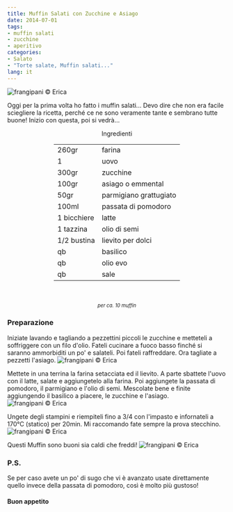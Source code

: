 ```yaml
---
title: Muffin Salati con Zucchine e Asiago
date: 2014-07-01
tags:
- muffin salati
- zucchine
- aperitivo
categories:
- Salato
- "Torte salate, Muffin salati..."
lang: it
---
```

![](header.jpg "frangipani © Erica")

Oggi per la prima volta ho fatto i muffin salati... Devo dire che non era facile sciegliere la ricetta, perché ce ne sono veramente tante e sembrano tutte buone! Inizio con questa, poi si vedrà...


<div id="wrapper" style="text-align: center">
  <div id="yourdiv" style="display: inline-block;">
    <div class="ingredients">
      <div class="ingredients-title">Ingredienti</div>
      <table>
        <tbody>
          <tr>
            <td>260gr</td>
            <td>farina</td>
          </tr>
          <tr>
            <td>1</td>
            <td>uovo</td>
          </tr>
          <tr>
            <td>300gr</td>
            <td>zucchine</td>
          </tr>
          <tr>
            <td>100gr</td>
            <td>asiago o emmental</td>
          </tr>
          <tr>
            <td>50gr</td>
            <td>parmigiano grattugiato</td>
          </tr>
          <tr>
            <td>100ml</td>
            <td>passata di pomodoro</td>
          </tr>
          <tr>
            <td>1 bicchiere</td>
            <td>latte</td>
          </tr>
          <tr>
            <td>1 tazzina</td>
            <td>olio di semi</td>
          </tr>
          <tr>
            <td>1/2 bustina</td>
            <td>lievito per dolci</td>
          </tr>
          <tr>
            <td>qb</td>
            <td>basilico</td>
          </tr>
          <tr>
            <td>qb</td>
            <td>olio evo</td>
          </tr>
          <tr> 
            <td>qb</td>
            <td>sale</td>
          </tr>
        </tbody>
      </table>
      <br></br>
      <i class="pull-right" style="font-size: 80%;">per ca. 10 muffin</i>
    </div>
  </div>
</div>


<h3>
  <font color="grey">
    <i class="fa fa-cogs"></i>
  </font> Preparazione
</h3>

Iniziate lavando e tagliando a pezzettini piccoli le zucchine e metteteli a soffriggere con un filo d'olio. Fateli cucinare a fuoco basso finché si saranno ammorbiditi un po' e salateli. Poi fateli raffreddare. Ora tagliate a pezzetti l'asiago.
![](ingredienti.jpg "frangipani © Erica")

Mettete in una terrina la farina setacciata ed il lievito. A parte sbattete l'uovo con il latte, salate e aggiungetelo alla farina. Poi aggiungete la passata di pomodoro, il parmigiano e l'olio di semi. Mescolate bene e finite aggiungendo il basilico a piacere, le zucchine e l'asiago.
![](impasto.jpg "frangipani © Erica")

Ungete degli stampini e riempiteli fino a 3/4 con l'impasto e infornateli a 170°C (statico) per 20min. Mi raccomando fate sempre la prova stecchino.
![](sfornati.jpg "frangipani © Erica")

Questi Muffin sono buoni sia caldi che freddi!
![](risultato.jpg "frangipani © Erica")


<h3>
  <font color="#FFCC00">
    <i class="fa fa-lightbulb-o"></i>
  </font> P.S.
</h3>

Se per caso avete un po' di sugo che vi è avanzato usate direttamente quello invece della passata di pomodoro, così è molto più gustoso!

<h4>Buon appetito
  <font color="red">
    <i class="fa fa-smile-o"></i>
  </font>
</h4>
